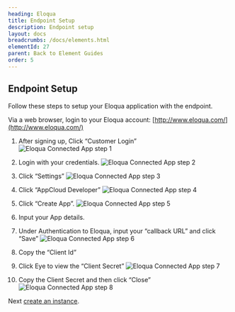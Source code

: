 ```yaml
---
heading: Eloqua
title: Endpoint Setup
description: Endpoint setup
layout: docs
breadcrumbs: /docs/elements.html
elementId: 27
parent: Back to Element Guides
order: 5
---
```


## Endpoint Setup

Follow these steps to setup your Eloqua application with the endpoint.

Via a web browser, login to your Eloqua account:
[http://www.eloqua.com/](http://www.eloqua.com/)

1. After signing up, Click “Customer Login”
![Eloqua Connected App step 1](http://cloud-elements.com/wp-content/uploads/2015/01/EloquaAPI1.png)

2. Login with your credentials.
![Eloqua Connected App step 2](http://cloud-elements.com/wp-content/uploads/2015/01/EloquaAPI2.png)

3. Click “Settings”
![Eloqua Connected App step 3](http://cloud-elements.com/wp-content/uploads/2016/05/EloquaAPI1.png)

4. Click “AppCloud Developer”
![Eloqua Connected App step 4](http://cloud-elements.com/wp-content/uploads/2016/05/EloquaAPI2.png)

5. Click “Create App”.
![Eloqua Connected App step 5](http://cloud-elements.com/wp-content/uploads/2016/05/EloquaAPI3.png)

6. Input your App details.

7. Under Authentication to Eloqua, input your “callback URL” and click “Save”
![Eloqua Connected App step 6](http://cloud-elements.com/wp-content/uploads/2016/05/EloquaAPI4.png)

8. Copy the “Client Id”

9. Click Eye to view the “Client Secret”
![Eloqua Connected App step 7](http://cloud-elements.com/wp-content/uploads/2016/05/EloquaAPI5.png)

10. Copy the Client Secret and then click “Close”
![Eloqua Connected App step 8](http://cloud-elements.com/wp-content/uploads/2016/05/EloquaAPI6.png)

Next [create an instance](eloqua-create-instance.html).
